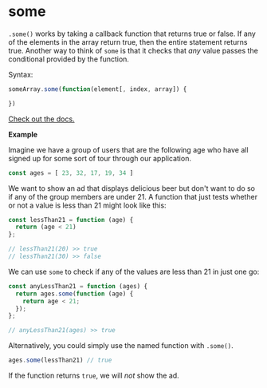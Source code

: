 # some

`.some()` works by taking a callback function that returns true or false. If any of the elements in the array return true, then the entire statement returns true. Another way to think of `some` is that it checks that _any_ value passes the conditional provided by the function.

Syntax:

```javascript
someArray.some(function(element[, index, array]) {

})
```

[Check out the docs.](https://developer.mozilla.org/en-US/docs/Web/JavaScript/Reference/Global_Objects/Array/some)

**Example**

Imagine we have a group of users that are the following age who have all signed up for some sort of tour through our application.

```javascript
const ages = [ 23, 32, 17, 19, 34 ]
```

We want to show an ad that displays delicious beer but don't want to do so if any of the group members are under 21. A function that just tests whether or not a value is less than 21 might look like this:

```javascript
const lessThan21 = function (age) {
  return (age < 21)
};

// lessThan21(20) >> true
// lessThan21(30) >> false
```

We can use `some` to check if any of the values are less than 21 in just one go:

```javascript
const anyLessThan21 = function (ages) {
  return ages.some(function (age) {
    return age < 21;
  });
};

// anyLessThan21(ages) >> true
```

Alternatively, you could simply use the named function with `.some()`.

```javascript
ages.some(lessThan21) // true
```

If the function returns `true`, we will _not_ show the ad.

